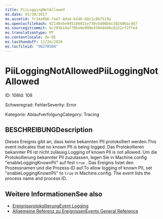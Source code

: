 ```yaml
---
title: PiiLoggingNotAllowed
ms.date: 03/30/2017
ms.assetid: fc34a0b6-fee7-4da4-b146-b0c1c8b7519a
ms.openlocfilehash: 621d8ebe945186011e730c6d06b4c102486ac467
ms.sourcegitcommit: bc293b14af795e0e999e3304dd40c0222cf2ffe4
ms.translationtype: MT
ms.contentlocale: de-DE
ms.lasthandoff: 11/26/2020
ms.locfileid: "96278504"
---
```

# <a name="piiloggingnotallowed"></a><span data-ttu-id="db275-102">PiiLoggingNotAllowed</span><span class="sxs-lookup"><span data-stu-id="db275-102">PiiLoggingNotAllowed</span></span>

<span data-ttu-id="db275-103">ID: 108</span><span class="sxs-lookup"><span data-stu-id="db275-103">Id: 108</span></span>  
  
 <span data-ttu-id="db275-104">Schweregrad: Fehler</span><span class="sxs-lookup"><span data-stu-id="db275-104">Severity: Error</span></span>  
  
 <span data-ttu-id="db275-105">Kategorie: Ablaufverfolgung</span><span class="sxs-lookup"><span data-stu-id="db275-105">Category: Tracing</span></span>  
  
## <a name="description"></a><span data-ttu-id="db275-106">BESCHREIBUNG</span><span class="sxs-lookup"><span data-stu-id="db275-106">Description</span></span>  

 <span data-ttu-id="db275-107">Dieses Ereignis gibt an, dass keine bekannten PII protokolliert werden.</span><span class="sxs-lookup"><span data-stu-id="db275-107">This event indicates that no known PII is being logged.</span></span> <span data-ttu-id="db275-108">Das Protokollieren bekannter PII ist nicht zulässig.</span><span class="sxs-lookup"><span data-stu-id="db275-108">Logging of known PII is not allowed.</span></span> <span data-ttu-id="db275-109">Um die Protokollierung bekannter PII zuzulassen, legen Sie in Machine.config "enableLoggingKnownPii" auf fest `true` . Das Ereignis listet den Prozessnamen und die Prozess-ID auf.</span><span class="sxs-lookup"><span data-stu-id="db275-109">To allow logging of known PII, set "enableLoggingKnownPii" to `true` in Machine.config. The event lists the process name and process ID.</span></span>  
  
## <a name="see-also"></a><span data-ttu-id="db275-110">Weitere Informationen</span><span class="sxs-lookup"><span data-stu-id="db275-110">See also</span></span>

- [<span data-ttu-id="db275-111">Ereignisprotokollierung</span><span class="sxs-lookup"><span data-stu-id="db275-111">Event Logging</span></span>](index.md)
- [<span data-ttu-id="db275-112">Allgemeine Referenz zu Ereignissen</span><span class="sxs-lookup"><span data-stu-id="db275-112">Events General Reference</span></span>](events-general-reference.md)
